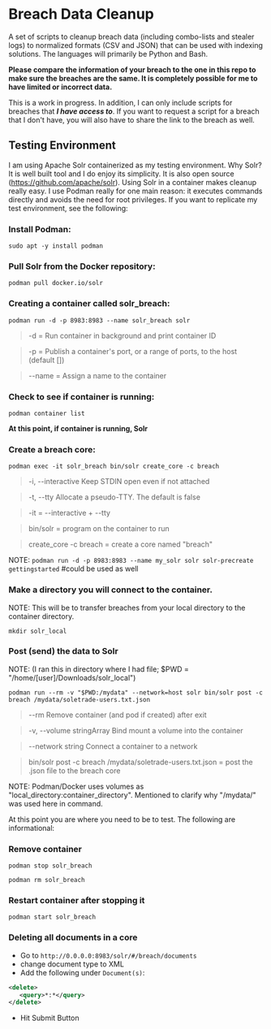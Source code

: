 Breach Data Cleanup
===================

A set of scripts to cleanup breach data (including combo-lists and
stealer logs) to normalized formats (CSV and JSON) that can be used with
indexing solutions. The languages will primarily be Python and Bash.

**Please compare the information of your breach to the one in this repo to make sure the breaches are the same. It is completely possible for me to have limited or incorrect data.**

This is a work in progress. In addition, I can only include scripts for
breaches that ***I have access to***. If you want to request a script
for a breach that I don't have, you will also have to share the link to
the breach as well.

Testing Environment
-------------------

I am using Apache Solr containerized as my testing environment. Why
Solr? It is well built tool and I do enjoy its simplicity. It is also
open source (https://github.com/apache/solr). Using Solr in a container
makes cleanup really easy. I use Podman really for one main reason: it
executes commands directly and avoids the need for root privileges. If
you want to replicate my test environment, see the following:

### Install Podman:

`sudo apt -y install podman`

### Pull Solr from the Docker repository:

`podman pull docker.io/solr`

### Creating a container called solr\_breach:

`podman run -d -p 8983:8983 --name solr_breach solr`

> -d = Run container in background and print container ID

> -p = Publish a container's port, or a range of ports, to the host (default \[\])

> --name = Assign a name to the container

### Check to see if container is running:

`podman container list`

**At this point, if container is running, Solr**

### Create a breach core:

`podman exec -it solr_breach bin/solr create_core -c breach`

> -i, --interactive Keep STDIN open even if not attached

> -t, --tty Allocate a pseudo-TTY. The default is false

> -it = --interactive + --tty

> bin/solr = program on the container to run

> create\_core -c breach = create a core named "breach"

NOTE:
`podman run -d -p 8983:8983 --name my_solr solr solr-precreate gettingstarted`
\#could be used as well

### Make a directory you will connect to the container.

NOTE: This will be to transfer breaches from your local directory to the
container directory.

`mkdir solr_local`

### Post (send) the data to Solr

NOTE: (I ran this in directory where I had file; \$PWD =
"/home/\[user\]/Downloads/solr\_local")

`podman run --rm -v "$PWD:/mydata" --network=host solr bin/solr post -c breach /mydata/soletrade-users.txt.json`

> --rm Remove container (and pod if created) after exit

> -v, --volume stringArray Bind mount a volume into the container

> --network string Connect a container to a network

> bin/solr post -c breach /mydata/soletrade-users.txt.json = post the .json file to the breach core

NOTE: Podman/Docker uses volumes as
"local\_directory:container\_directory". Mentioned to clarify why
"/mydata/" was used here in command.

At this point you are where you need to be to test. The following are
informational:

### Remove container

`podman stop solr_breach`

`podman rm solr_breach`

### Restart container after stopping it

`podman start solr_breach`

### Deleting all documents in a core

-   Go to `http://0.0.0.0:8983/solr/#/breach/documents`
-   change document type to XML
-   Add the following under `Document(s)`:

```XML
<delete> 
   <query>*:*</query> 
</delete>
```

-   Hit Submit Button
